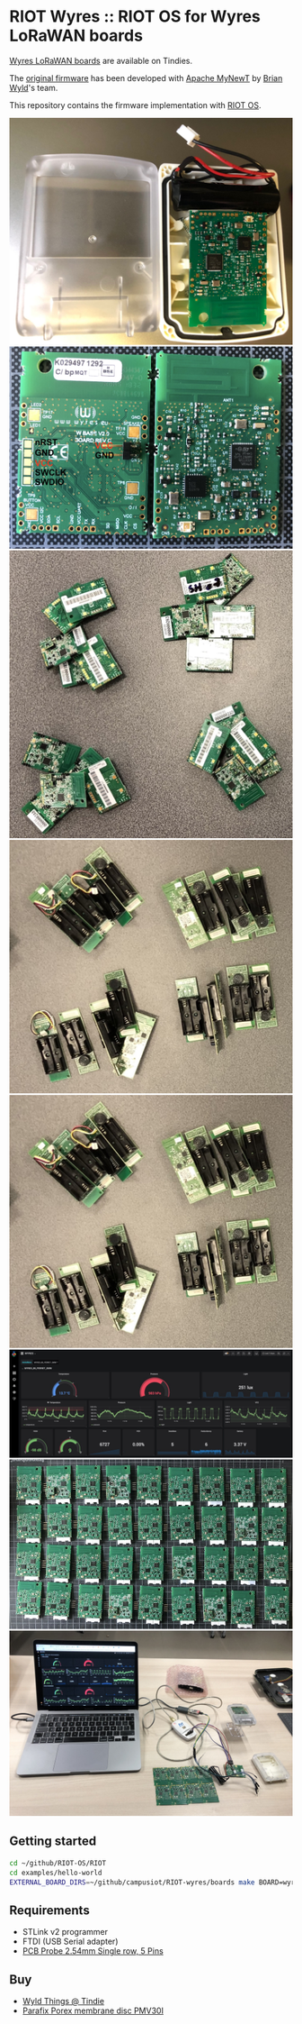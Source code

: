 # RIOT Wyres :: RIOT OS for Wyres LoRaWAN boards

[Wyres LoRaWAN boards](https://www.tindie.com/products/wyld-things/lorawan-sensor-board/) are available on Tindies.

The [original firmware](https://github.com/wyres/mynewt_app_iocontrol) has been developed with [Apache MyNewT](https://mynewt.apache.org/) by [Brian Wyld](https://github.com/brianwyld)'s team.

This repository contains the firmware implementation with [RIOT OS](https://github.com/RIOT-OS/RIOT).

![Wyld Things](docs/wyldthings-01.jpg)
![SWD connector](boards/wyres-base/wyres-base-swd.jpg)
![wyres_base](docs/wyres_base.jpg)
![wyres_proto](docs/wyres_proto.jpg)
![wyres_proto](docs/wyres_proto.jpg)
![grafana](tutoriel/images/grafana-dashboard-wyres.jpg)
![grafana](tutoriel/images/devboards.jpg)
![grafana](tutoriel/images/wyres-setup-dev.jpg)


## Getting started

```bash
cd ~/github/RIOT-OS/RIOT
cd examples/hello-world
EXTERNAL_BOARD_DIRS=~/github/campusiot/RIOT-wyres/boards make BOARD=wyres-base
```

## Requirements
* STLink v2 programmer
* FTDI (USB Serial adapter)
* [PCB Probe 2.54mm Single row, 5 Pins](https://fr.aliexpress.com/item/1005001409579446.html)

## Buy
* [Wyld Things @ Tindie](https://www.tindie.com/stores/wyld-things/)
* [Parafix Porex membrane disc PMV30I](https://parafix.com/product/porex-pmv30i/)

